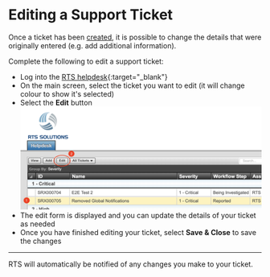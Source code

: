 # Editing a Support Ticket

Once a ticket has been [created](/client/ticket/create/), it is possible to change the details that were originally entered (e.g. add additional information).

Complete the following to edit a support ticket:

- Log into the [RTS helpdesk](https://helpdesk.rts-solutions.net){:target="_blank"}
- On the main screen, select the ticket you want to edit (it will change colour to show it's selected)
- Select the **Edit** button
![Edit Ticket Button](/assets/images/ticket-edit-button.png)
- The edit form is displayed and you can update the details of your ticket as needed
- Once you have finished editing your ticket, select **Save & Close** to save the changes

___
RTS will automatically be notified of any changes you make to your ticket.
